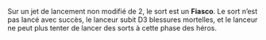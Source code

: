 Sur un jet de lancement non modifié de 2, le sort est un __Fiasco__. Le sort n’est pas lancé avec succès, le lanceur subit D3 blessures mortelles, et le lanceur ne peut plus tenter de lancer des sorts à cette phase des héros.